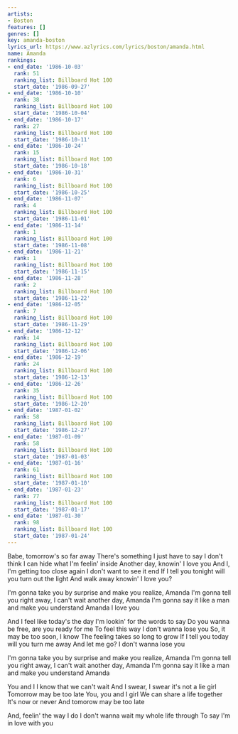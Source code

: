 ```yaml
---
artists:
- Boston
features: []
genres: []
key: amanda-boston
lyrics_url: https://www.azlyrics.com/lyrics/boston/amanda.html
name: Amanda
rankings:
- end_date: '1986-10-03'
  rank: 51
  ranking_list: Billboard Hot 100
  start_date: '1986-09-27'
- end_date: '1986-10-10'
  rank: 38
  ranking_list: Billboard Hot 100
  start_date: '1986-10-04'
- end_date: '1986-10-17'
  rank: 27
  ranking_list: Billboard Hot 100
  start_date: '1986-10-11'
- end_date: '1986-10-24'
  rank: 15
  ranking_list: Billboard Hot 100
  start_date: '1986-10-18'
- end_date: '1986-10-31'
  rank: 6
  ranking_list: Billboard Hot 100
  start_date: '1986-10-25'
- end_date: '1986-11-07'
  rank: 4
  ranking_list: Billboard Hot 100
  start_date: '1986-11-01'
- end_date: '1986-11-14'
  rank: 1
  ranking_list: Billboard Hot 100
  start_date: '1986-11-08'
- end_date: '1986-11-21'
  rank: 1
  ranking_list: Billboard Hot 100
  start_date: '1986-11-15'
- end_date: '1986-11-28'
  rank: 2
  ranking_list: Billboard Hot 100
  start_date: '1986-11-22'
- end_date: '1986-12-05'
  rank: 7
  ranking_list: Billboard Hot 100
  start_date: '1986-11-29'
- end_date: '1986-12-12'
  rank: 14
  ranking_list: Billboard Hot 100
  start_date: '1986-12-06'
- end_date: '1986-12-19'
  rank: 24
  ranking_list: Billboard Hot 100
  start_date: '1986-12-13'
- end_date: '1986-12-26'
  rank: 35
  ranking_list: Billboard Hot 100
  start_date: '1986-12-20'
- end_date: '1987-01-02'
  rank: 58
  ranking_list: Billboard Hot 100
  start_date: '1986-12-27'
- end_date: '1987-01-09'
  rank: 58
  ranking_list: Billboard Hot 100
  start_date: '1987-01-03'
- end_date: '1987-01-16'
  rank: 61
  ranking_list: Billboard Hot 100
  start_date: '1987-01-10'
- end_date: '1987-01-23'
  rank: 77
  ranking_list: Billboard Hot 100
  start_date: '1987-01-17'
- end_date: '1987-01-30'
  rank: 98
  ranking_list: Billboard Hot 100
  start_date: '1987-01-24'
---
```


Babe, tomorrow's so far away
There's something I just have to say
I don't think I can hide what I'm feelin' inside
Another day, knowin' I love you
And I, I'm getting too close again
I don't want to see it end
If I tell you tonight will you turn out the light
And walk away knowin' I love you?

I'm gonna take you by surprise and make you realize,
Amanda
I'm gonna tell you right away, I can't wait another day,
Amanda
I'm gonna say it like a man and make you understand
Amanda
I love you

And I feel like today's the day
I'm lookin' for the words to say
Do you wanna be free, are you ready for me
To feel this way
I don't wanna lose you
So, it may be too soon, I know
The feeling takes so long to grow
If I tell you today will you turn me away
And let me go?
I don't wanna lose you

I'm gonna take you by surprise and make you realize,
Amanda
I'm gonna tell you right away, I can't wait another day,
Amanda
I'm gonna say it like a man and make you understand
Amanda

You and I
I know that we can't wait
And I swear, I swear it's not a lie girl
Tomorrow may be too late
You, you and I girl
We can share a life together
It's now or never
And tomorow may be too late

And, feelin' the way I do
I don't wanna wait my whole life through
To say I'm in love with you



